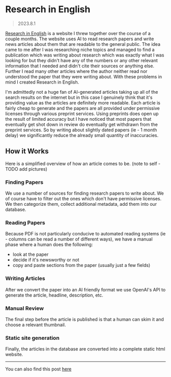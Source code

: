 # Research in English
> 2023.8.1

[Research in English](https://researchinenglish.com) is a website I threw together over the course of a couple months. The website uses AI to read research papers and write news articles about them that are readable to the general public. The idea came to me after I was researching niche topics and managed to find a publication which was writing about research which was exactly what I was looking for but they didn't have any of the numbers or any other relevant information that I needed and didn't cite their sources or anything else. Further I read many other articles where the author neither read nor understood the paper that they were writing about. With these problems in mind I created Research in English.

I'm admittedly not a huge fan of AI-generated articles taking up all of the search results on the internet but in this case I genuinely think that it's providing value as the articles are definitely more readable. Each article is fairly cheap to generate and the papers are all provided under permissive licenses through various preprint services. Using preprints does open up the result of limited accuracy but I have noticed that most papers that eventually get shot down in review do eventually get withdrawn from the preprint services. So by writing about slightly dated papers (ie - 1 month delay) we significantly reduce the already small quantity of inaccuracies.

## How it Works
Here is a simplified overview of how an article comes to be. (note to self - TODO add pictures)

### Finding Papers
We use a number of sources for finding research papers to write about. We of course have to filter out the ones which don't have permissive licenses. We then categorize them, collect additional metadata, add them into our database.

### Reading Papers
Because PDF is not particularly conducive to automated reading systems (ie - columns can be read a number of different ways), we have a manual phase where a human does the following:
- look at the paper
- decide if it's newsworthy or not
- copy and paste sections from the paper (usually just a few fields)

### Writing Articles
After we convert the paper into an AI friendly format we use OpenAI's API to generate the article, headline, description, etc.

### Manual Review
The final step before the article is published is that a human can skim it and choose a relevant thumbnail.

### Static site generation
Finally, the articles in the database are converted into a complete static html website.

---------
You can also find this post [here](https://dev.to/dvtt/research-in-english-39ff)
